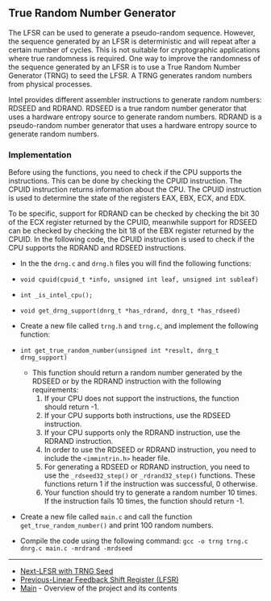 ## True Random Number Generator

The LFSR can be used to generate a pseudo-random sequence. However, the sequence generated by an LFSR is deterministic and will repeat after a certain number of cycles. This is not suitable for cryptographic applications where true randomness is required. One way to improve the randomness of the sequence generated by an LFSR is to use a True Random Number Generator (TRNG) to seed the LFSR. A TRNG generates random numbers from physical processes.

Intel provides different assembler instructions to generate random numbers: RDSEED and RDRAND. RDSEED is a true random number generator that uses a hardware entropy source to generate random numbers. RDRAND is a pseudo-random number generator that uses a hardware entropy source to generate random numbers.

### Implementation

Before using the functions, you need to check if the CPU supports the instructions. This can be done by checking the CPUID instruction. The CPUID instruction returns information about the CPU. The CPUID instruction is used to determine the state of the registers EAX, EBX, ECX, and EDX.

To be specific, support for RDRAND can be checked by checking the bit 30 of the ECX register returned by the CPUID, meanwhile support for RDSEED can be checked by checking the bit 18 of the EBX register returned by the CPUID. In the following code, the CPUID instruction is used to check if the CPU supports the RDRAND and RDSEED instructions.
 - In the the `drng.c` and `drng.h` files you will find the following functions:
  - `void cpuid(cpuid_t *info, unsigned int leaf, unsigned int subleaf)`
  - `int _is_intel_cpu();`
- `void get_drng_support(dnrg_t *has_rdrand, dnrg_t *has_rdseed)`

- Create a new file called `trng.h` and `trng.c`, and implement the following function:
- `int get_true_random_number(unsigned int *result, dnrg_t drng_support)`
  - This function should return a random number generated by the RDSEED or by the RDRAND instruction with the following requirements:
    1. If your CPU does not support the instructions, the function should return -1.
    2. If your CPU supports both instructions, use the RDSEED instruction.
    3. If your CPU supports only the RDRAND instruction, use the RDRAND instruction.
    4. In order to use the RDSEED or RDRAND instruction, you need to include the `<immintrin.h>` header file.
    5. For generating a RDSEED or RDRAND instruction, you need to use the `_rdseed32_step()` or `_rdrand32_step()` functions. These functions return 1 if the instruction was successful, 0 otherwise.
    6. Your function should try to generate a random number 10 times. If the instruction fails 10 times, the function should return -1.
- Create a new file called `main.c` and call the function `get_true_random_number()` and print 100 random numbers.
- Compile the code using the following command: `gcc -o trng trng.c dnrg.c main.c -mrdrand -mrdseed`

- - -

- [Next-LFSR with TRNG Seed](../4_lfsr_trng/README.md)
- [Previous-Linear Feedback Shift Register (LFSR)](../2_lfsr/README.md)
- [Main](../README.md) - Overview of the project and its contents

